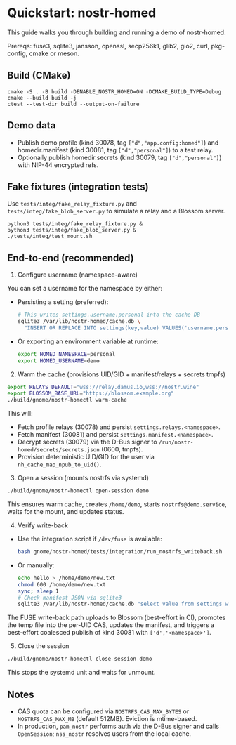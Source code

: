 # Quickstart: nostr-homed

This guide walks you through building and running a demo of nostr-homed.

Prereqs: fuse3, sqlite3, jansson, openssl, secp256k1, glib2, gio2, curl, pkg-config, cmake or meson.

## Build (CMake)

```
cmake -S . -B build -DENABLE_NOSTR_HOMED=ON -DCMAKE_BUILD_TYPE=Debug
cmake --build build -j
ctest --test-dir build --output-on-failure
```

## Demo data

- Publish demo profile (kind 30078, tag `["d","app.config:homed"]`) and homedir.manifest (kind 30081, tag `["d","personal"]`) to a test relay.
- Optionally publish homedir.secrets (kind 30079, tag `["d","personal"]`) with NIP-44 encrypted refs.

## Fake fixtures (integration tests)

Use `tests/integ/fake_relay_fixture.py` and `tests/integ/fake_blob_server.py` to simulate a relay and a Blossom server.

```
python3 tests/integ/fake_relay_fixture.py &
python3 tests/integ/fake_blob_server.py &
./tests/integ/test_mount.sh
```

## End-to-end (recommended)

1) Configure username (namespace-aware)

You can set a username for the namespace by either:

- Persisting a setting (preferred):

  ```sh
  # This writes settings.username.personal into the cache DB
  sqlite3 /var/lib/nostr-homed/cache.db \
    "INSERT OR REPLACE INTO settings(key,value) VALUES('username.personal','demo')"
  ```

- Or exporting an environment variable at runtime:

  ```sh
  export HOMED_NAMESPACE=personal
  export HOMED_USERNAME=demo
  ```

2) Warm the cache (provisions UID/GID + manifest/relays + secrets tmpfs)

```sh
export RELAYS_DEFAULT="wss://relay.damus.io,wss://nostr.wine"
export BLOSSOM_BASE_URL="https://blossom.example.org"
./build/gnome/nostr-homectl warm-cache
```

This will:

- Fetch profile relays (30078) and persist `settings.relays.<namespace>`.
- Fetch manifest (30081) and persist `settings.manifest.<namespace>`.
- Decrypt secrets (30079) via the D-Bus signer to `/run/nostr-homed/secrets/secrets.json` (0600, tmpfs).
- Provision deterministic UID/GID for the user via `nh_cache_map_npub_to_uid()`.

3) Open a session (mounts nostrfs via systemd)

```sh
./build/gnome/nostr-homectl open-session demo
```

This ensures warm cache, creates `/home/demo`, starts `nostrfs@demo.service`, waits for the mount, and updates status.

4) Verify write-back

- Use the integration script if `/dev/fuse` is available:

  ```sh
  bash gnome/nostr-homed/tests/integration/run_nostrfs_writeback.sh
  ```

- Or manually:

  ```sh
  echo hello > /home/demo/new.txt
  chmod 600 /home/demo/new.txt
  sync; sleep 1
  # Check manifest JSON via sqlite3
  sqlite3 /var/lib/nostr-homed/cache.db "select value from settings where key='manifest.personal'" | sed -n 1p
  ```

The FUSE write-back path uploads to Blossom (best-effort in CI), promotes the temp file into the per-UID CAS, updates the manifest, and triggers a best-effort coalesced publish of kind 30081 with `['d','<namespace>']`.

5) Close the session

```sh
./build/gnome/nostr-homectl close-session demo
```

This stops the systemd unit and waits for unmount.

## Notes

- CAS quota can be configured via `NOSTRFS_CAS_MAX_BYTES` or `NOSTRFS_CAS_MAX_MB` (default 512MB). Eviction is mtime-based.
- In production, `pam_nostr` performs auth via the D-Bus signer and calls `OpenSession`; `nss_nostr` resolves users from the local cache.
